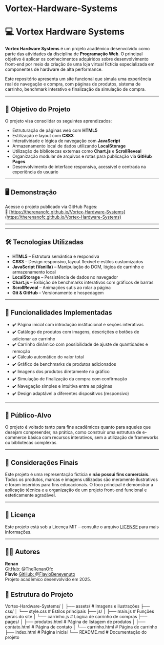 # Vortex-Hardware-Systems

# 💻 Vortex Hardware Systems

**Vortex Hardware Systems** é um projeto acadêmico desenvolvido como parte das atividades da disciplina de **Programação Web**. O principal objetivo é aplicar os conhecimentos adquiridos sobre desenvolvimento front-end por meio da criação de uma loja virtual fictícia especializada em componentes de hardware de alta performance.

Este repositório apresenta um site funcional que simula uma experiência real de navegação e compra, com páginas de produtos, sistema de carrinho, benchmark interativo e finalização da simulação de compra.

---

## 📘 Objetivo do Projeto

O projeto visa consolidar os seguintes aprendizados:

- Estruturação de páginas web com **HTML5**
- Estilização e layout com **CSS3**
- Interatividade e lógica de navegação com **JavaScript**
- Armazenamento local de dados utilizando **LocalStorage**
- Utilização de bibliotecas externas como **Chart.js** e **ScrollReveal**
- Organização modular de arquivos e rotas para publicação via **GitHub Pages**
- Desenvolvimento de interface responsiva, acessível e centrada na experiência do usuário

---

## 🖥️ Demonstração

Acesse o projeto publicado via GitHub Pages:  
🔗 [https://therenanofc.github.io/Vortex-Hardware-Systems](https://therenanofc.github.io/Vortex-Hardware-Systems)

---


---

## 🛠️ Tecnologias Utilizadas

- **HTML5** – Estrutura semântica e responsiva
- **CSS3** – Design responsivo, layout flexível e estilos customizados
- **JavaScript (Vanilla)** – Manipulação do DOM, lógica de carrinho e armazenamento local
- **LocalStorage** – Persistência de dados no navegador
- **Chart.js** – Exibição de benchmarks interativos com gráficos de barras
- **ScrollReveal** – Animações sutis ao rolar a página
- **Git & GitHub** – Versionamento e hospedagem

---

## 🧪 Funcionalidades Implementadas

- ✔️ Página inicial com introdução institucional e seções interativas
- ✔️ Catálogo de produtos com imagens, descrições e botões de adicionar ao carrinho
- ✔️ Carrinho dinâmico com possibilidade de ajuste de quantidades e remoção
- ✔️ Cálculo automático do valor total
- ✔️ Gráfico de benchmarks de produtos adicionados
- ✔️ Imagens dos produtos diretamente no gráfico
- ✔️ Simulação de finalização da compra com confirmação
- ✔️ Navegação simples e intuitiva entre as páginas
- ✔️ Design adaptável a diferentes dispositivos (responsivo)

---

## 🎯 Público-Alvo

O projeto é voltado tanto para fins acadêmicos quanto para aqueles que desejam compreender, na prática, como construir uma estrutura de e-commerce básica com recursos interativos, sem a utilização de frameworks ou bibliotecas complexas.

---

## 📌 Considerações Finais

Este projeto é uma representação fictícia e **não possui fins comerciais**. Todos os produtos, marcas e imagens utilizadas são meramente ilustrativos e foram inseridos para fins educacionais. O foco principal é demonstrar a aplicação técnica e a organização de um projeto front-end funcional e esteticamente agradável.

---

## 📄 Licença

Este projeto está sob a Licença MIT – consulte o arquivo [LICENSE](LICENSE) para mais informações.

---

## 👨‍💻 Autores

**Renan**  
[GitHub: @TheRenanOfc](https://github.com/TheRenanOfc)  
**Flavio**
[GitHub: @FlavioBenevenuto](https://github.com/FlavioBenevenuto)  
Projeto acadêmico desenvolvido em 2025.


## 📂 Estrutura do Projeto
Vortex-Hardware-Systems/
│
├── assets/ # Imagens e ilustrações
├── css/
│ └── style.css # Estilos principais
├── js/
│ ├── main.js # Funções gerais do site
│ └── carrinho.js # Lógica de carrinho de compras
├── pages/
│ ├── produtos.html # Página de listagem de produtos
│ ├── contato.html # Página de contato
│ └── carrinho.html # Página de carrinho
├── index.html # Página inicial
└── README.md # Documentação do projeto
